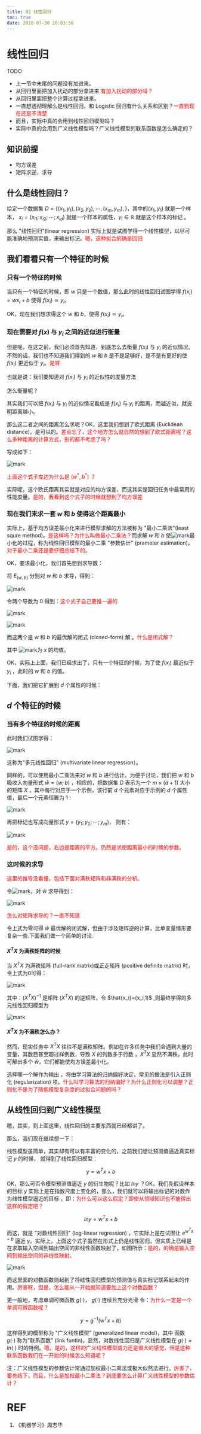 ```yaml
---
title: 02 线性回归
toc: true
date: 2018-07-30 20:03:56
---
```

# 线性回归

TODO

- 上一节中末尾的问题没有加进来。
- 从回归里面把加入扰动的部分拿进来 <span style="color:red;">有加入扰动的部分吗？</span>
- 从回归里面把整个计算过程拿进来。
- 一直想透彻理解么是线性回归，和 Logistic 回归有什么关系和区别？<span style="color:red;">一直到现在还是不清楚</span>
- 而且，实际中真的会用到线性回归模型吗？
- 实际中真的会用到广义线性模型吗？广义线性模型的联系函数是怎么确定的？


## 知识前提

- 均方误差
- 矩阵求逆，求导


## 什么是线性回归？


给定一个数据集 $D=\{(x_1,y_1),(x_2,y_2),\cdots ,(x_m,y_m),\}$，其中的$(x_1,y_1)$ 就是一个样本， $x_i=(x_{i1};x_{i2};\cdots ;x_{id})$ 就是一个样本的属性，$y_i\in \mathbb{R}$ 就是这个样本的标记 。

那么 "线性回归"(linear regression) 实际上就是试图学得一个线性模型，以尽可能准确地预测实值，来输出标记。<span style="color:red;">嗯，这种拟合的确是回归</span>


## 我们看看只有一个特征的时候

### 只有一个特征的时候

当只有一个特征的时候，即 $w$ 只是一个数值，那么此时的线性回归试图学得 $f(x_i)=wx_i+b$ 使得 $f(x_i)\simeq y_i$。

OK，现在我们想求得这个 $w$ 和 $b$，使得 $f(x_i)\simeq y_i$。

### 现在需要对 $f(x)$ 与 $y_i$ 之间的近似进行衡量

但是呢，在这之前，我们必须首先知道，到底怎么去衡量 $f(x_i)$ 与 $y_i$ 的近似情况。不然的话，我们也不知道我们得到的 $w$ 和 $b$ 是不是足够好，是不是有更好的使 $f(x_i)$ 更近似于 $y_i$。<span style="color:red;">是呀</span>

也就是说：我们要知道对 $f(x_i)$ 与 $y_i$ 的近似性的度量方法

怎么衡量呢？

其实我们可以把 $f(x_i)$ 与 $y_i$ 的近似情况看成是 $f(x_i)$ 与 $y_i$ 的距离，而越近似，就说明距离越小。

那么这二者之间的距离怎么求呢？OK，这里我们想到了欧式距离 (Euclidean distance)。是可以的。<span style="color:red;">差点忘了，这个地方怎么就自然的想到了欧式距离呢？这么多种距离的计算方式，别的都不考虑了吗？</span>

写成如下：

![mark](http://pacdb2bfr.bkt.clouddn.com/blog/image/180625/l5eahc8m4C.png)

<span style="color:red;">上面这个式子左边为什么是 $(w^*,b^*)$ ？</span>

实际呢，这个欧氏距离其实就是对应的均方误差，而这其实是回归任务中最常用的性能度量。<span style="color:red;">是的，我看到这个式子的时候就想到了均方误差</span>

### 现在我们来求一套 $w$ 和 $b$ 使得这个距离最小

实际上，基于均方误差最小化来进行模型求解的方法被称为 "最小二乘法"(least squre method)。<span style="color:red;">是这样吗？为什么叫做最小二乘法？</span>而求解 $w$ 和 $b$ 使![mark](http://pacdb2bfr.bkt.clouddn.com/blog/image/180625/mLiK6B4GJI.png)最小化的过程，称为线性回归模型的最小二乘 "参数估计" (prameter estimation)。<span style="color:red;">对于最小二乘还是要仔细总结下的。</span>

OK，要求最小化，我们首先想到求导数：

将 $E_{(w,b)}$ 分别对 $w$ 和 $b$ 求导，得到：

![mark](http://pacdb2bfr.bkt.clouddn.com/blog/image/180625/134G5l55H5.png)

令两个导数为 0 得到：<span style="color:red;">这个式子自己要推一遍的</span>

![mark](http://pacdb2bfr.bkt.clouddn.com/blog/image/180625/9C9JC8jgc3.png)


![mark](http://pacdb2bfr.bkt.clouddn.com/blog/image/180625/JLJDK17j03.png)


而这两个是 $w$ 和 $b$ 的最优解的闭式 (closed-form) 解 。<span style="color:red;">什么是闭式解？</span>

其中 ![mark](http://pacdb2bfr.bkt.clouddn.com/blog/image/180625/K2mkgHaIK0.png)为 $x$ 的均值。

OK，实际上上面，我们已经求出了，只有一个特征的时候，为了使 $f(x_i)$ 最近似于 $y_i$ ，此时的 $w$ 和 $b$ 的值。

下面，我们把它扩展到 $d$ 个属性的时候：


## $d$ 个特征的时候

### 当有多个特征的时候的距离

此时我们试图学得：

![mark](http://pacdb2bfr.bkt.clouddn.com/blog/image/180625/jL0heg6BKG.png)

这称为"多元线性回归" (multivariate linear regression）。

同样的，可以使用最小二乘法来对 $w$ 和 $b$ 进行估计。为便于讨论，我们把 $w$ 和 $b$ 吸收入向量形式 $\hat{w}=(w;b)$ ，相应的，把数据集 $D$ 表示为一个 $m \times (d + 1)$ 大小的矩阵 $X$ ，其中每行对应于一个示例，该行前 $d$ 个元素对应于示例的 $d$ 个属性值，最后一个元素恒置为 1 :

![mark](http://pacdb2bfr.bkt.clouddn.com/blog/image/180625/Id1FjgdiL5.png)

再把标记也写成向量形式 $y=(y_1;y_2; \cdots ;y_m)$， 则有：

![mark](http://pacdb2bfr.bkt.clouddn.com/blog/image/180625/a59I80hL1B.png)

<span style="color:red;">是的，这个没问题，右边是距离的平方。仍然是求使距离最小的时候的参数。</span>

### 这时候的求导

<span style="color:red;">这里的推导没看懂，包括下面对满秩矩阵和非满秩的分析。</span>

令![mark](http://pacdb2bfr.bkt.clouddn.com/blog/image/180625/KmBACIAaK9.png)，对 $\hat{w}$ 求导得到：

![mark](http://pacdb2bfr.bkt.clouddn.com/blog/image/180625/a8883KCF13.png)

<span style="color:red;">怎么对矩阵求导的？一直不知道</span>

令上式为零可得 $\hat{w}$ 最优解的闭式解，但由于涉及矩阵逆的计算，比单变量情形要复杂一些.下面我们做一个简单的讨论.


#### $X^TX$ 为满秩矩阵的时候


当 $X^TX$ 为满秩矩阵 (full-rank matrix)或正走矩阵 (positive definite matrix) 时，令上式为0可得：

![mark](http://pacdb2bfr.bkt.clouddn.com/blog/image/180625/jilFKjg5ha.png)

其中：$(X^TX)^{-1}$ 是矩阵 $(X^TX)$ 的逆矩阵，令 $\hat{x_i}=(x_i,1)$ ,则最终学得的多元线性回归模型为

![mark](http://pacdb2bfr.bkt.clouddn.com/blog/image/180625/K2Am7CcJF5.png)

#### $X^TX$ 为不满秩怎么办？

然而，现实任务中 $X^TX$ 往往不是满秩矩阵。例如在许多任务中我们会遇到大量的变量，其数目甚至超过样例数，导致 $X$ 的列数多于行数 ，$X^TX$ 显然不满秩。此时可解出多个 $\hat{w}$，它们都能使均方误差最小化。

选择哪一个解作为输出 ，将由学习算法的归纳偏好决定，常见的做法是引入正则化 (regularization) 项。<span style="color:red;">什么叫学习算法的归纳偏好？为什么正则化可以调整？正则化不是为了降低模型复杂度的过拟合问题的吗？</span>

## 从线性回归到广义线性模型

嗯，其实，到上面这里，线性回归的主要东西就已经都讲了。

那么，我们现在继续想一下：

线性模型虽简单，其实却有可以有丰富的变化的，之前我们想让预测值逼近真实标记 $y$ 的时候， 就得到了线性回归模型：

$$y=w^Tx+b$$

OK，那么可否令模型预测值逼近 $y$ 的衍生物呢？比如 $lny$ ？OK，我们先假设样本的目标 $y$ 实际上是在指数尺度上变化的，那么，我们就可以将输出标记的对数作为线性模型逼近的目标 ，即：<span style="color:red;">为什么可以这么假定？即使从领域知识也不能得出这样的假定吧？</span>

$$lny=w^Tx+b$$

而这，就是 "对数线性回归" (log-linear regression) ，它实际上是在试图让 $e^{w^Tx+b}$ 逼近 y。实际上，上面这个式子虽然在形式上仍是线性回归，但实质上已经是在求取输入空间到输出空间的非线性函数映射了，如图所示：<span style="color:red;">是的，的确是输入空间到输出空间的非线性映射。</span>

![mark](http://pacdb2bfr.bkt.clouddn.com/blog/image/180625/42bCB3hLib.png)


而这里面的对数函数则起到了将线性回归模型的预测值与真实标记联系起来的作用。<span style="color:red;">厉害呀，但是，怎么能从一开始就知道要加上这个对数函数？</span>

更一般地，考虑单调可微函数 $g(\cdot )$， $g(\cdot )$ 连续且充分光滑
令：<span style="color:red;">为什么一定是一个单调可微函数呢？</span>

$$y=g^{-1}(w^Tx+b)$$

这样得到的模型称为 "广义线性模型" (generalized linear model)，其中 函数 $g(\cdot )$ 称为"联系函数" (link funtin)。显然，对数线性回归是广义线性模型在 $g(\cdot )=ln(\cdot )$ 时的特例。<span style="color:red;">嗯，是的，这样的广义线性模型威力还是很大的感觉，但是这种联系函数我们在一开始的时候怎么知道呢？</span>

注：广义线性模型的参数估计常通过加权最小二乘法或极大似然法进行。<span style="color:red;">厉害了，要总结下，而且，什么是加权最小二乘法？到底要怎么计算广义线性模型的参数估计？</span>


# REF

1. 《机器学习》周志华

